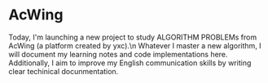 # AcWing
Today, I'm launching a new project to study ALGORITHM PROBLEMs from AcWing (a platform created by yxc).\n
Whatever I master a new algorithm, I will document my learning notes and code implementations here.
Additionally, I aim to improve my English communication skills by writing clear techinical docunmentation.
